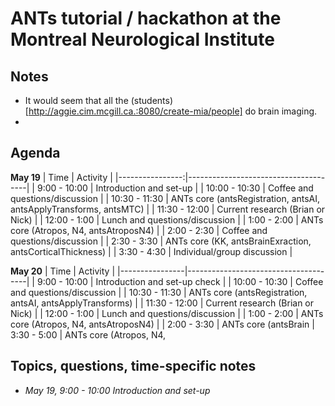 # ANTs tutorial / hackathon at the Montreal Neurological Institute

## Notes
  * It would seem that all the (students)[http://aggie.cim.mcgill.ca.:8080/create-mia/people] do brain imaging.
  *



## Agenda

**May 19**
| Time            |     Activity                         |
|----------------:|--------------------------------------|
|  9:00 - 10:00   | Introduction and set-up              |
| 10:00 - 10:30   | Coffee and questions/discussion      |
| 10:30 - 11:30   | ANTs core (antsRegistration, antsAI, antsApplyTransforms, antsMTC) |
| 11:30 - 12:00   | Current research (Brian or Nick)     |
| 12:00 -  1:00   | Lunch and questions/discussion       |
|  1:00 -  2:00   | ANTs core (Atropos, N4, antsAtroposN4) |
|  2:00 -  2:30   | Coffee and questions/discussion      |
|  2:30 -  3:30   | ANTs core (KK, antsBrainExraction, antsCorticalThickness) |
|  3:30 -  4:30   | Individual/group discussion          |

**May 20**
| Time           |     Activity                         |
|----------------|--------------------------------------|
|  9:00 - 10:00  | Introduction and set-up check        |
| 10:00 - 10:30  | Coffee and questions/discussion      |
| 10:30 - 11:30  | ANTs core (antsRegistration, antsAI, antsApplyTransforms) |
| 11:30 - 12:00  | Current research (Brian or Nick)     |
| 12:00 -  1:00  | Lunch and questions/discussion       |
|  1:00 -  2:00  | ANTs core (Atropos, N4, antsAtroposN4) |
|  2:00 -  3:30  | ANTs core (antsBrain
|  3:30 -  5:00  | ANTs core (Atropos, N4,


## Topics, questions, time-specific notes

* _May 19, 9:00 - 10:00 Introduction and set-up_


